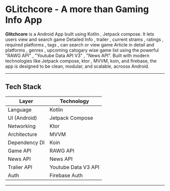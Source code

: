 # GLitchcore - A more than Gaming Info App

**Glitchcore** is a Android App built using Kotlin , Jetpack compose. It lets users view and search game Detailed Info , trailer , current strams , ratings , required platforms , tags , can search or view game Article in detail and platforms , genres , upcoming catogary wise game list using the powerful "RAWG API" , "Youtube Data API V3" , "News API". Built with modern technologies like Jetpack compose, ktor , MVVM, koin, and firebase, the app is designed to be clean, modular, and scalable, acrooss Android.

---

## Tech Stack 

| Layer             | Technology             |
|------------------|------------------------|
| Language         | Kotlin                 |
| UI (Android)     | Jetpack Compose        |
| Networking       | Ktor                   |
| Architecture     | MVVM                   |
| Dependency DI    | Koin                   |
| Game API         | RAWG API               |
| News API         | News API               |
| Tralier API      | Youtube Data V3 API    |
| Auth             | Firebase Auth          |

---


